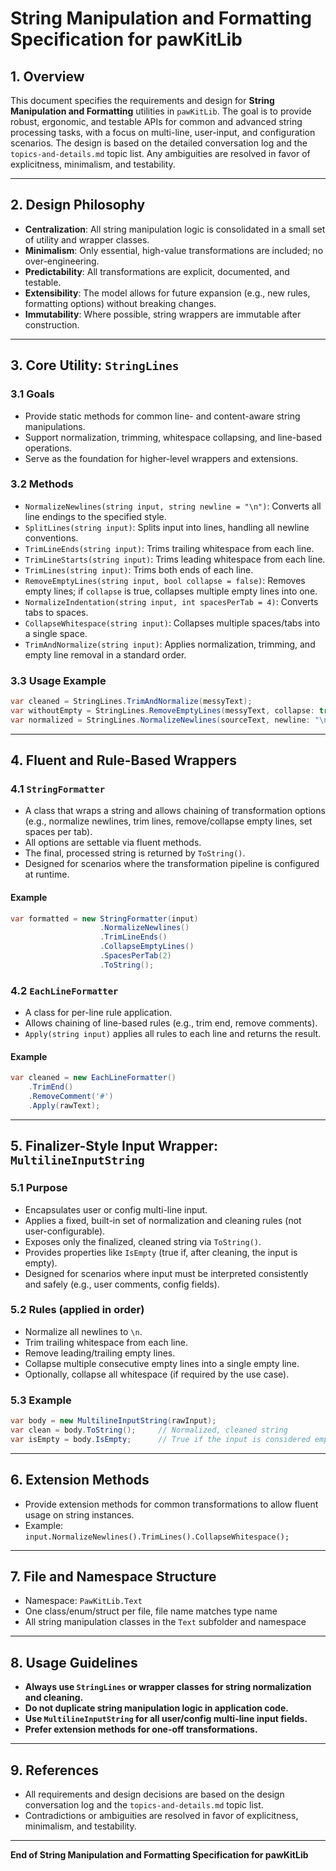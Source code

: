 # String Manipulation and Formatting Specification for pawKitLib

## 1. Overview

This document specifies the requirements and design for **String Manipulation and Formatting** utilities in `pawKitLib`. The goal is to provide robust, ergonomic, and testable APIs for common and advanced string processing tasks, with a focus on multi-line, user-input, and configuration scenarios. The design is based on the detailed conversation log and the `topics-and-details.md` topic list. Any ambiguities are resolved in favor of explicitness, minimalism, and testability.

---

## 2. Design Philosophy

- **Centralization**: All string manipulation logic is consolidated in a small set of utility and wrapper classes.
- **Minimalism**: Only essential, high-value transformations are included; no over-engineering.
- **Predictability**: All transformations are explicit, documented, and testable.
- **Extensibility**: The model allows for future expansion (e.g., new rules, formatting options) without breaking changes.
- **Immutability**: Where possible, string wrappers are immutable after construction.

---

## 3. Core Utility: `StringLines`

### 3.1 Goals
- Provide static methods for common line- and content-aware string manipulations.
- Support normalization, trimming, whitespace collapsing, and line-based operations.
- Serve as the foundation for higher-level wrappers and extensions.

### 3.2 Methods
- `NormalizeNewlines(string input, string newline = "\n")`: Converts all line endings to the specified style.
- `SplitLines(string input)`: Splits input into lines, handling all newline conventions.
- `TrimLineEnds(string input)`: Trims trailing whitespace from each line.
- `TrimLineStarts(string input)`: Trims leading whitespace from each line.
- `TrimLines(string input)`: Trims both ends of each line.
- `RemoveEmptyLines(string input, bool collapse = false)`: Removes empty lines; if `collapse` is true, collapses multiple empty lines into one.
- `NormalizeIndentation(string input, int spacesPerTab = 4)`: Converts tabs to spaces.
- `CollapseWhitespace(string input)`: Collapses multiple spaces/tabs into a single space.
- `TrimAndNormalize(string input)`: Applies normalization, trimming, and empty line removal in a standard order.

### 3.3 Usage Example
```csharp
var cleaned = StringLines.TrimAndNormalize(messyText);
var withoutEmpty = StringLines.RemoveEmptyLines(messyText, collapse: true);
var normalized = StringLines.NormalizeNewlines(sourceText, newline: "\n");
```

---

## 4. Fluent and Rule-Based Wrappers

### 4.1 `StringFormatter`
- A class that wraps a string and allows chaining of transformation options (e.g., normalize newlines, trim lines, remove/collapse empty lines, set spaces per tab).
- All options are settable via fluent methods.
- The final, processed string is returned by `ToString()`.
- Designed for scenarios where the transformation pipeline is configured at runtime.

#### Example
```csharp
var formatted = new StringFormatter(input)
                    .NormalizeNewlines()
                    .TrimLineEnds()
                    .CollapseEmptyLines()
                    .SpacesPerTab(2)
                    .ToString();
```

### 4.2 `EachLineFormatter`
- A class for per-line rule application.
- Allows chaining of line-based rules (e.g., trim end, remove comments).
- `Apply(string input)` applies all rules to each line and returns the result.

#### Example
```csharp
var cleaned = new EachLineFormatter()
    .TrimEnd()
    .RemoveComment('#')
    .Apply(rawText);
```

---

## 5. Finalizer-Style Input Wrapper: `MultilineInputString`

### 5.1 Purpose
- Encapsulates user or config multi-line input.
- Applies a fixed, built-in set of normalization and cleaning rules (not user-configurable).
- Exposes only the finalized, cleaned string via `ToString()`.
- Provides properties like `IsEmpty` (true if, after cleaning, the input is empty).
- Designed for scenarios where input must be interpreted consistently and safely (e.g., user comments, config fields).

### 5.2 Rules (applied in order)
- Normalize all newlines to `\n`.
- Trim trailing whitespace from each line.
- Remove leading/trailing empty lines.
- Collapse multiple consecutive empty lines into a single empty line.
- Optionally, collapse all whitespace (if required by the use case).

### 5.3 Example
```csharp
var body = new MultilineInputString(rawInput);
var clean = body.ToString();     // Normalized, cleaned string
var isEmpty = body.IsEmpty;      // True if the input is considered empty (after cleaning)
```

---

## 6. Extension Methods

- Provide extension methods for common transformations to allow fluent usage on string instances.
- Example: `input.NormalizeNewlines().TrimLines().CollapseWhitespace();`

---

## 7. File and Namespace Structure

- Namespace: `PawKitLib.Text`
- One class/enum/struct per file, file name matches type name
- All string manipulation classes in the `Text` subfolder and namespace

---

## 8. Usage Guidelines

- **Always use `StringLines` or wrapper classes for string normalization and cleaning.**
- **Do not duplicate string manipulation logic in application code.**
- **Use `MultilineInputString` for all user/config multi-line input fields.**
- **Prefer extension methods for one-off transformations.**

---

## 9. References

- All requirements and design decisions are based on the design conversation log and the `topics-and-details.md` topic list.
- Contradictions or ambiguities are resolved in favor of explicitness, minimalism, and testability.

---

**End of String Manipulation and Formatting Specification for pawKitLib**
